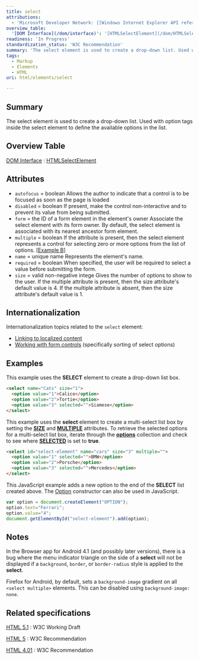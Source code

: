 ```yaml
---
title: select
attributions:
  - 'Microsoft Developer Network: [[Windows Internet Explorer API reference](http://msdn.microsoft.com/en-us/library/ie/hh828809%28v=vs.85%29.aspx) Article]'
overview_table:
  '[DOM Interface](/dom/interface)': '[HTMLSelectElement](/dom/HTMLSelectElement)'
readiness: 'In Progress'
standardization_status: 'W3C Recommendation'
summary: 'The select element is used to create a drop-down list. Used with option tags inside the select element to define the available options in the list.'
tags:
  - Markup
  - Elements
  - HTML
uri: html/elements/select

---
```

## <span>Summary</span>

The select element is used to create a drop-down list. Used with option tags inside the select element to define the available options in the list.

## <span>Overview Table</span>

[DOM Interface](/dom/interface)
:   [HTMLSelectElement](/dom/HTMLSelectElement)

## <span>Attributes</span>

-   `autofocus` = boolean
    Allows the author to indicate that a control is to be focused as soon as the page is loaded
-   `disabled` = boolean
    If present, make the control non-interactive and to prevent its value from being submitted.
-   `form` = the ID of a form element in the element's owner
    Associate the select element with its form owner.
    By default, the select element is associated with its nearest ancestor form element.
-   `multiple` = boolean
    If the attribute is present, then the select element represents a control for selecting zero or more options from the list of options. [[Example B]](#Example_B)
-   `name` = unique name
    Represents the element's name.
-   `required` = boolean
    When specified, the user will be required to select a value before submitting the form.
-   `size` = valid non-negative intege
    Gives the number of options to show to the user.
    If the multiple attribute is present, then the size attribute's default value is 4. If the multiple attribute is absent, then the size attribute's default value is 1.

## <span>Internationalization</span>

Internationalization topics related to the `select` element:

-   [Linking to localized content](http://www.w3.org/International/techniques/authoring-html#linkloc)
-   [Working with form controls](http://www.w3.org/International/techniques/authoring-html#formcontrols) (specifically sorting of select options)

## <span>Examples</span>

This example uses the **SELECT** element to create a drop-down list box.

``` html
<select name="Cats" size="1">
  <option value="1">Calico</option>
  <option value="2">Tortie</option>
  <option value="3" selected="">Siamese</option>
</select>
```

This example uses the **select** element to create a multi-select list box by setting the [**SIZE**](/html/attributes/size_(control)) and [**MULTIPLE**](/html/attributes/multiple) attributes. To retrieve the selected options for a multi-select list box, iterate through the [**options**](/dom/HTMLElement/options) collection and check to see where [**SELECTED**](/html/attributes/selected) is set to **true**.

``` html
<select id="select-element" name="cars" size="3" multiple="">
  <option value="1" selected="">BMW</option>
  <option value="2">Porsche</option>
  <option value="3" selected="">Mercedes</option>
</select>
```

This JavaScript example adds a new option to the end of the **SELECT** list created above. The [Option](/dom/Option) constructor can also be used in JavaScript.

``` js
var option = document.createElement("OPTION");
option.text="Ferrari";
option.value="4";
document.getElementById("select-element").add(option);
```

## <span>Notes</span>

In the Browser app for Android 4.1 (and possibly later versions), there is a bug where the menu indicator triangle on the side of a **select** will not be displayed if a `background`, `border`, or `border-radius` style is applied to the **select**.

Firefox for Android, by default, sets a `background-image` gradient on all `<select multiple>` elements. This can be disabled using `background-image: none`.

## <span>Related specifications</span>

[HTML 5.1](http://www.w3.org/TR/html51/forms.html#the-select-element)
:   W3C Working Draft

[HTML 5](http://www.w3.org/TR/html5/forms.html#the-select-element)
:   W3C Recommendation

[HTML 4.01](http://www.w3.org/TR/html401/interact/forms.html#edef-SELECT)
:   W3C Recommendation
